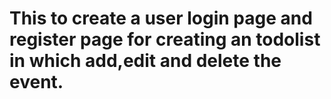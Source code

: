 # This to create a user login page and register page for creating an todolist in which add,edit and delete the event.
